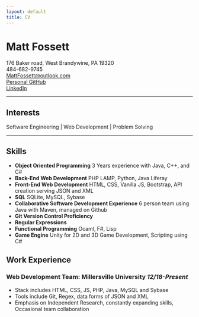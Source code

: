 ```yaml
---
layout: default
title: CV
---
```


# Matt Fossett

176 Baker road, West Brandywine, PA 19320 <br>
484-682-9745 <br>
[MattFossett@outlook.com](mailto:mattfossett@outlook.com) <br>
[Personal GitHub](www.github.com/MattFossett) <br>
[LinkedIn](www.linkedin.com/in/MattFossett)

--------

## Interests
Software Engineering | Web Development | Problem Solving 

---------

## Skills

* **Object Oriented Programming** 3 Years experience with Java, C++, and C#
* **Back-End Web Development** PHP LAMP, Python, Java Liferay 
* **Front-End Web Development** HTML, CSS, Vanilla JS, Bootstrap, API creation serving JSON and XML
* **SQL** SQLite, MySQL, Sybase
* **Collaborative Software Development Experience** 6 person team using Java with Maven, managed on Github
* **Git Version Control Proficiency**
* **Regular Expressions** 
* **Functional Programming** Ocaml, F#, Lisp
* **Game Engine** Unity for 2D and 3D Game Development, Scripting using C#

## Work Experience
### Web Development Team: Millersville University _12/18-Present_
* Stack includes HTML, CSS, JS, PHP, Java, MySQL and Sybase
* Tools include Git, Regex, data forms of JSON and XML
* Emphasis on Independent Research, constantly expanding skills, Occasional team collaboration
